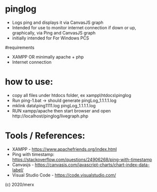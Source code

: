# pinglog
- Logs ping and displays it via CanvasJS graph 
- Intended for use to monitor internet connection if down or up, graphically, via Ping and CanvasJS graph
- initially intended for For Windows PCS

#requirements
- XAMPP OR minimally apache + php 
- Internet connection

# how to use:
- copy all files under htdocs folder, ex xampp\htdocs\pinglog
- Run ping-1.bat -> should generate pingLog_1.1.1.1.log
- mklink data\ping1111.log pingLog_1.1.1.1.log
- RUN xampp/apache then start browser and open http://localhost/pinglog/livegraph.php

# Tools / References:
- XAMPP - https://www.apachefriends.org/index.html
- Ping with timestamp: https://stackoverflow.com/questions/24906268/ping-with-timestamp
- Canvasjs - https://canvasjs.com/javascript-charts/chart-index-data-label/
- Visual Studio Code - https://code.visualstudio.com/

(c) 2020/merx